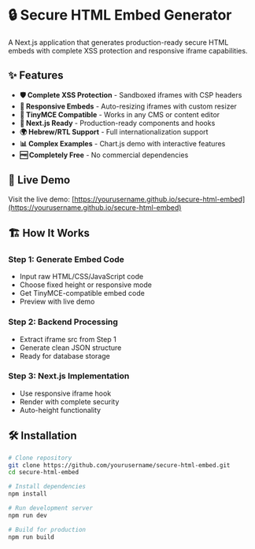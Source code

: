 # 🔒 Secure HTML Embed Generator

A Next.js application that generates production-ready secure HTML embeds with complete XSS protection and responsive iframe capabilities.

## ✨ Features

- **🛡️ Complete XSS Protection** - Sandboxed iframes with CSP headers
- **📏 Responsive Embeds** - Auto-resizing iframes with custom resizer
- **🎯 TinyMCE Compatible** - Works in any CMS or content editor
- **🚀 Next.js Ready** - Production-ready components and hooks
- **🌍 Hebrew/RTL Support** - Full internationalization support
- **📊 Complex Examples** - Chart.js demo with interactive features
- **🆓 Completely Free** - No commercial dependencies

## 🚀 Live Demo

Visit the live demo: [https://yourusername.github.io/secure-html-embed](https://yourusername.github.io/secure-html-embed)

## 🏗️ How It Works

### Step 1: Generate Embed Code

- Input raw HTML/CSS/JavaScript code
- Choose fixed height or responsive mode
- Get TinyMCE-compatible embed code
- Preview with live demo

### Step 2: Backend Processing

- Extract iframe src from Step 1
- Generate clean JSON structure
- Ready for database storage

### Step 3: Next.js Implementation

- Use responsive iframe hook
- Render with complete security
- Auto-height functionality

## 🛠️ Installation

```bash
# Clone repository
git clone https://github.com/yourusername/secure-html-embed.git
cd secure-html-embed

# Install dependencies
npm install

# Run development server
npm run dev

# Build for production
npm run build
```
